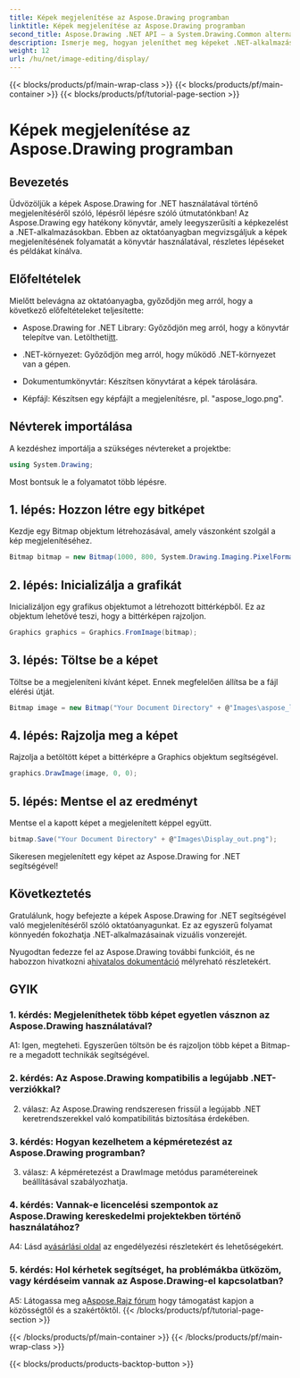 ```yaml
---
title: Képek megjelenítése az Aspose.Drawing programban
linktitle: Képek megjelenítése az Aspose.Drawing programban
second_title: Aspose.Drawing .NET API – a System.Drawing.Common alternatívája
description: Ismerje meg, hogyan jeleníthet meg képeket .NET-alkalmazásokban az Aspose.Drawing segítségével. Kövesse oktatóanyagunkat az egyszerű lépésekért, és javítsa vizuális tartalmait.
weight: 12
url: /hu/net/image-editing/display/
---
```


{{< blocks/products/pf/main-wrap-class >}}
{{< blocks/products/pf/main-container >}}
{{< blocks/products/pf/tutorial-page-section >}}

# Képek megjelenítése az Aspose.Drawing programban

## Bevezetés

Üdvözöljük a képek Aspose.Drawing for .NET használatával történő megjelenítéséről szóló, lépésről lépésre szóló útmutatónkban! Az Aspose.Drawing egy hatékony könyvtár, amely leegyszerűsíti a képkezelést a .NET-alkalmazásokban. Ebben az oktatóanyagban megvizsgáljuk a képek megjelenítésének folyamatát a könyvtár használatával, részletes lépéseket és példákat kínálva.

## Előfeltételek

Mielőtt belevágna az oktatóanyagba, győződjön meg arról, hogy a következő előfeltételeket teljesítette:

-  Aspose.Drawing for .NET Library: Győződjön meg arról, hogy a könyvtár telepítve van. Letöltheti[itt](https://releases.aspose.com/drawing/net/).

- .NET-környezet: Győződjön meg arról, hogy működő .NET-környezet van a gépen.

- Dokumentumkönyvtár: Készítsen könyvtárat a képek tárolására.

- Képfájl: Készítsen egy képfájlt a megjelenítésre, pl. "aspose_logo.png".

## Névterek importálása

A kezdéshez importálja a szükséges névtereket a projektbe:

```csharp
using System.Drawing;
```

Most bontsuk le a folyamatot több lépésre.

## 1. lépés: Hozzon létre egy bitképet

Kezdje egy Bitmap objektum létrehozásával, amely vászonként szolgál a kép megjelenítéséhez.

```csharp
Bitmap bitmap = new Bitmap(1000, 800, System.Drawing.Imaging.PixelFormat.Format32bppPArgb);
```

## 2. lépés: Inicializálja a grafikát

Inicializáljon egy grafikus objektumot a létrehozott bittérképből. Ez az objektum lehetővé teszi, hogy a bittérképen rajzoljon.

```csharp
Graphics graphics = Graphics.FromImage(bitmap);
```

## 3. lépés: Töltse be a képet

Töltse be a megjeleníteni kívánt képet. Ennek megfelelően állítsa be a fájl elérési útját.

```csharp
Bitmap image = new Bitmap("Your Document Directory" + @"Images\aspose_logo.png");
```

## 4. lépés: Rajzolja meg a képet

Rajzolja a betöltött képet a bittérképre a Graphics objektum segítségével.

```csharp
graphics.DrawImage(image, 0, 0);
```

## 5. lépés: Mentse el az eredményt

Mentse el a kapott képet a megjelenített képpel együtt.

```csharp
bitmap.Save("Your Document Directory" + @"Images\Display_out.png");
```

Sikeresen megjelenített egy képet az Aspose.Drawing for .NET segítségével!

## Következtetés

Gratulálunk, hogy befejezte a képek Aspose.Drawing for .NET segítségével való megjelenítéséről szóló oktatóanyagunkat. Ez az egyszerű folyamat könnyedén fokozhatja .NET-alkalmazásainak vizuális vonzerejét.

Nyugodtan fedezze fel az Aspose.Drawing további funkcióit, és ne habozzon hivatkozni a[hivatalos dokumentáció](https://reference.aspose.com/drawing/net/) mélyreható részletekért.

## GYIK

### 1. kérdés: Megjeleníthetek több képet egyetlen vásznon az Aspose.Drawing használatával?

A1: Igen, megteheti. Egyszerűen töltsön be és rajzoljon több képet a Bitmap-re a megadott technikák segítségével.

### 2. kérdés: Az Aspose.Drawing kompatibilis a legújabb .NET-verziókkal?

2. válasz: Az Aspose.Drawing rendszeresen frissül a legújabb .NET keretrendszerekkel való kompatibilitás biztosítása érdekében.

### 3. kérdés: Hogyan kezelhetem a képméretezést az Aspose.Drawing programban?

3. válasz: A képméretezést a DrawImage metódus paramétereinek beállításával szabályozhatja.

### 4. kérdés: Vannak-e licencelési szempontok az Aspose.Drawing kereskedelmi projektekben történő használatához?

A4: Lásd a[vásárlási oldal](https://purchase.aspose.com/buy) az engedélyezési részletekért és lehetőségekért.

### 5. kérdés: Hol kérhetek segítséget, ha problémákba ütközöm, vagy kérdéseim vannak az Aspose.Drawing-el kapcsolatban?

 A5: Látogassa meg a[Aspose.Rajz fórum](https://forum.aspose.com/c/diagram/17) hogy támogatást kapjon a közösségtől és a szakértőktől.
{{< /blocks/products/pf/tutorial-page-section >}}

{{< /blocks/products/pf/main-container >}}
{{< /blocks/products/pf/main-wrap-class >}}

{{< blocks/products/products-backtop-button >}}
